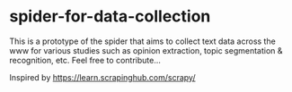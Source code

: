 # spider-for-data-collection

This is a prototype of the spider that aims to collect text data across the www for various studies such as opinion extraction, topic segmentation & recognition, etc. Feel free to contribute...


Inspired by https://learn.scrapinghub.com/scrapy/
